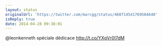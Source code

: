 ```yaml
---
layout: status
originalUrl: 'https://twitter.com/marcgg/status/460714541769584640'
isReply: true
date: 2014-04-28 09:38:01
---
```


@leonkenneth spéciale dédicace http://t.co/YXgVr0l7dM
